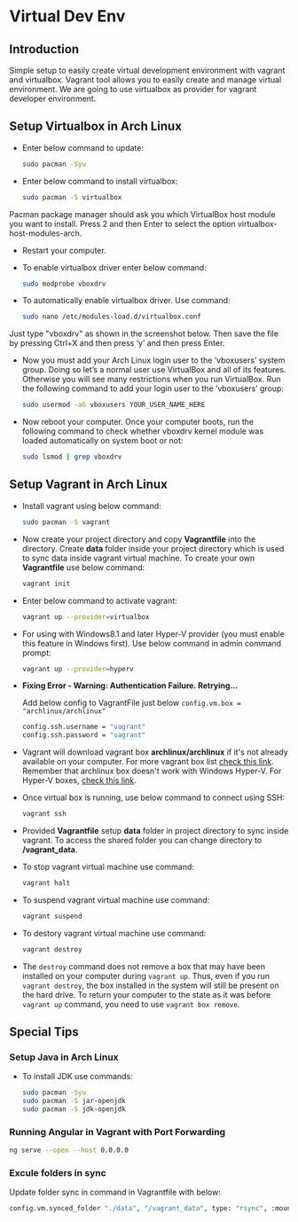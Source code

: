 # Virtual Dev Env

## Introduction

Simple setup to easily create virtual development environment with vagrant and virtualbox. Vagrant tool allows you to easily create and manage virtual environment.
We are going to use virtualbox as provider for vagrant developer environment.

## Setup Virtualbox in Arch Linux

* Enter below command to update:

    ```sh
    sudo pacman -Syu
    ```

* Enter below command to install virtualbox:

    ```sh
    sudo pacman -S virtualbox
    ```
Pacman package manager should ask you which VirtualBox host module you want to install. Press 2 and then Enter to select the option virtualbox-host-modules-arch.

* Restart your computer.

* To enable virtualbox driver enter below command:

    ```sh
    sudo modprobe vboxdrv
    ```

* To automatically enable virtualbox driver. Use command:

    ```sh
    sudo nano /etc/modules-load.d/virtualbox.conf
    ```

Just type "vboxdrv" as shown in the screenshot below. Then save the file by pressing Ctrl+X and then press ‘y’ and then press Enter.

* Now you must add your Arch Linux login user to the ‘vboxusers’ system group. Doing so let’s a normal user use VirtualBox and all of its features. Otherwise you will see many restrictions when you run VirtualBox. Run the following command to add your login user to the ‘vboxusers’ group:

    ```sh
    sudo usermod -aG vboxusers YOUR_USER_NAME_HERE
    ```

* Now reboot your computer. Once your computer boots, run the following command to check whether vboxdrv kernel module was loaded automatically on system boot or not:

    ```sh
    sudo lsmod | grep vboxdrv
    ```

## Setup Vagrant in Arch Linux

* Install vagrant using below command:

    ```sh
    sudo pacman -S vagrant
    ```

* Now create your project directory and copy **Vagrantfile** into the directory. Create **data** folder inside your project directory which is used to sync data inside vagrant virtual machine. To create your own **Vagrantfile** use below command:

    ```sh
    vagrant init
    ```

* Enter below command to activate vagrant:

    ```sh
    vagrant up --provider=virtualbox
    ```
* For using with Windows8.1 and later Hyper-V provider (you must enable this feature in Windows first). Use below command in admin command prompt:

    ```sh
    vagrant up --provider=hyperv
    ```

* **Fixing Error - Warning: Authentication Failure. Retrying...**

    Add below config to VagrantFile just below   ```config.vm.box = "archlinux/archlinux"```
    
    ```sh
    config.ssh.username = "vagrant"
    config.ssh.password = "vagrant"
    ```


* Vagrant will download vagrant box **archlinux/archlinux** if it's not already available on your computer. For more vagrant box list [check this link](https://app.vagrantup.com/boxes/search). Remember that archlinux box doesn't work with Windows Hyper-V. For Hyper-V boxes, [check this link](https://app.vagrantup.com/boxes/search?provider=hyperv).

* Once virtual box is running, use below command to connect using SSH:

    ```sh
    vagrant ssh
    ```

* Provided **Vagrantfile** setup **data** folder in project directory to sync inside vagrant. To access the shared folder you can change directory to **/vagrant_data**.

* To stop vagrant virtual machine use command:

    ```sh
    vagrant halt
    ```
* To suspend vagrant virtual machine use command:

    ```sh
    vagrant suspend
    ```

* To destory vagrant virtual machine use command:

    ```sh
    vagrant destroy
    ```
* The `destroy` command does not remove a box that may have been installed on your computer during `vagrant up`. Thus, even if you run `vagrant destroy`, the box installed in the system will still be present on the hard drive. To return your computer to the state as it was before `vagrant up` command, you need to use `vagrant box remove`.

## Special Tips

### Setup Java in Arch Linux

* To install JDK use commands:

    ```sh
    sudo pacman -Syu
    sudo pacman -S jar-openjdk
    sudo pacman -S jdk-openjdk
    ```

### Running Angular in Vagrant with Port Forwarding

```sh
ng serve --open --host 0.0.0.0
```

### Excule folders in sync

Update folder sync in command in Vagrantfile with below:

```sh
config.vm.synced_folder "./data", "/vagrant_data", type: "rsync", :mount_options => ["dmode=777", "fmode=666"], rsync__exclude: ['node_modules/']
```
